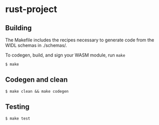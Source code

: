 # rust-project

## Building

The Makefile includes the recipes necessary to generate code from the WIDL schemas in ./schemas/.

To codegen, build, and sign your WASM module, run `make`

```shell
$ make
```

## Codegen and clean

```shell
$ make clean && make codegen
```

## Testing

```shell
$ make test
```

